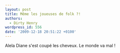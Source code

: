 ```yaml
---
layout: post
title: Même les joueuses de folk ?!
authors:
  - Dirty Henry
wordpress_id: 556
date: '2009-12-18 20:51:22 +0100'
---
```

Alela Diane s'est coupé les cheveux. Le monde va mal !
